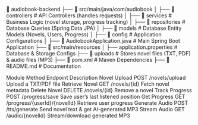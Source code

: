 📂 audiobook-backend
 ├── 📂 src/main/java/com/audiobook
 │    ├── 📂 controllers     # API Controllers (handles requests)
 │    ├── 📂 services        # Business Logic (novel storage, progress tracking)
 │    ├── 📂 repositories    # Database Queries (Spring Data JPA)
 │    ├── 📂 models          # Database Entity Models (Novels, Users, Progress)
 │    ├── 📂 config          # Application Configurations
 │    ├── 📄 AudiobookApplication.java  # Main Spring Boot Application
 ├── 📂 src/main/resources
 │    ├── application.properties   # Database & Storage Configs
 ├── 📂 uploads         # Stores novel files (TXT, PDF) & audio files (MP3)
 ├── 📄 pom.xml         # Maven Dependencies
 ├── 📄 README.md       # Documentation




 Module	Method	Endpoint	Description
Novel Upload	POST	/novels/upload	Upload a TXT/PDF file
Retrieve Novel	GET	/novels/{id}	Fetch novel metadata
Delete Novel	DELETE	/novels/{id}	Remove a novel
Track Progress	POST	/progress/save	Save user’s last listened position
Get Progress	GET	/progress/{userId}/{novelId}	Retrieve user progress
Generate Audio	POST	/tts/generate	Send novel text & get AI-generated MP3
Stream Audio	GET	/audio/{novelId}	Stream/download generated MP3